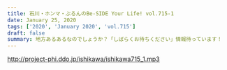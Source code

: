 ```yaml
---
title: 石川・ホンマ・ぶるんのBe-SIDE Your Life! vol.715-1
date: January 25, 2020
tags: ['2020', 'January 2020', 'vol.715']
draft: false
summary: 地方あるあるなのでしょうか？「しばらくお待ちください」情報待っています！
---
```


http://project-phi.ddo.jp/ishikawa/ishikawa715_1.mp3
